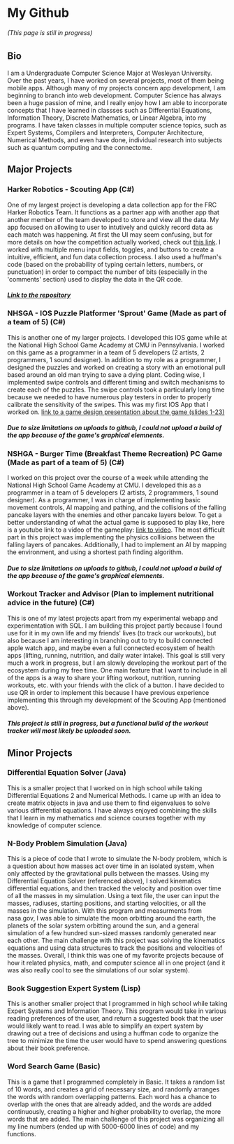 # My Github 
###### (This page is still in progress)
## Bio
I am a Undergraduate Computer Science Major at Wesleyan University. Over the past years, I have worked on several projects, most of them being mobile apps. Although many of my projects concern app development, I am beginning to branch into web development. Computer Science has always been a huge passion of mine, and I really enjoy how I am able to incorporate concepts that I have learned in classses such as Differential Equations, Information Theory, Discrete Mathematics, or Linear Algebra, into my programs. I have taken classes in multiple computer science topics, such as Expert Systems, Compilers and Interpreters, Computer Architecture, Numerical Methods, and even have done, individual research into subjects such as quantum computing and the connectome.

## Major Projects
### Harker Robotics - Scouting App (C#)
One of my largest project is developing a data collection app for the FRC Harker Robotics Team. It functions as a partner app with another app that another member of the team developed to store and view all the data. My app focused on allowing to user to intutively and quickly record data as each match was happening. At first the UI may seem confusing, but for more details on how the competition actually worked, check out [this link](https://www.youtube.com/watch?v=Mew6G_og-PI). I worked with multiple menu input fields, toggles, and buttons to create a intuitive, efficient, and fun data collection process. I also used a huffman's code (based on the probability of typing certain letters, numbers, or punctuation) in order to compact the number of bits (especially in the 'comments' section) used to display the data in the QR code.
##### [Link to the repository](https://github.com/CarlG0123/ScoutingApp)

### NHSGA - IOS Puzzle Platformer 'Sprout' Game (Made as part of a team of 5) (C#)
This is another one of my larger projects. I developed this IOS game while at the National High School Game Academy at CMU in Pennsylvania. I worked on this game as a programmer in a team of 5 developers (2 artists, 2 programmers, 1 sound designer). In addition to my role as a programmer, I designed the puzzles and worked on creating a story with an emotional pull based around an old man trying to save a dying plant. Coding wise, I implemented swipe controls and different timing and switch mechanisms to create each of the puzzles. The swipe controls took a particularly long time because we needed to have numerous play testers in order to properly calibrate the sensitivity of the swipes. This was my first IOS App that I worked on. [link to a game design presentation about the game (slides 1-23)](https://docs.google.com/presentation/d/1SRRU6e57lkHXHmNx9fqHIKU_V0NrCOda35T2U-ee1h4/edit?usp=sharing)
##### _Due to size limitations on uploads to github, I could not upload a build of the app because of the game's graphical elemnents._

### NSHGA - Burger Time (Breakfast Theme Recreation) PC Game (Made as part of a team of 5) (C#)
I worked on this project over the course of a week while attending the National High School Game Academy at CMU. I developed this as a programmer in a team of 5 developers (2 artists, 2 programmers, 1 sound designer). As a programmer, I was in charge of implementing basic movement controls, AI mapping and pathing, and the collisions of the falling pancake layers with the enemies and other pancake layers below. To get a better understanding of what the actual game is supposed to play like, here is a youtube link to a video of the gameplay: [link to video](https://www.youtube.com/watch?v=UZ2T6e4NObE). The most difficult part in this project was implementing the physics collisions between the falling layers of pancakes. Additionally, I had to implement an AI by mapping the environment, and using a shortest path finding algorithm.
##### _Due to size limitations on uploads to github, I could not upload a build of the app because of the game's graphical elemnents._

### Workout Tracker and Advisor (Plan to implement nutritional advice in the future) (C#)
This is one of my latest projects apart from my experimental webapp and experimentation with SQL. I am building this project partly because I found use for it in my own life and my friends' lives (to track our workouts), but also because I am interesting in branching out to try to build connected apple watch app, and maybe even a full connected ecosystem of health apps (lifting, running, nutrition, and daily water intake). This goal is still very much a work in progress, but I am slowly developing the workout part of the ecosystem during my free time. One main feature that I want to include in all of the apps is a way to share your lifting workout, nutrition, running workouts, etc. with your friends with the click of a button. I have decided to use QR in order to implement this because I have previous experience implementing this through my development of the Scouting App (mentioned above).
##### _This project is still in progress, but a functional build of the workout tracker will most likely be uploaded soon._

## Minor Projects
### Differential Equation Solver (Java)
This is a smaller project that I worked on in high school while taking Differential Equations 2 and Numerical Methods. I came up with an idea to create matrix objects in java and use them to find eigenvalues to solve various differential equations. I have always enjoyed combining the skills that I learn in my mathematics and science courses together with my knowledge of computer science.

### N-Body Problem Simulation (Java)
This is a piece of code that I wrote to simulate the N-body problem, which is a question about how masses act over time in an isolated system, when only affected by the gravitational pulls between the masses. Using my Differential Equation Solver (referenced above), I solved kinematics differential equations, and then tracked the velocity and position over time of all the masses in my simulation. Using a text file, the user can input the masses, radiuses, starting positions, and starting velocities, or all the masses in the simulation. With this program and measurments from nasa.gov, I was able to simulate the moon orbitting around the earth, the planets of the solar system orbitting around the sun, and a general simulation of a few hundred sun-sized masses randomly generated near each other. The main challenge with this project was solving the kinematics equations and using data structures to track the positions and velocities of the masses. Overall, I think this was one of my favorite projects because of how it related physics, math, and computer science all in one project (and it was also really cool to see the simulations of our solar system).

### Book Suggestion Expert System (Lisp)
This is another smaller project that I programmed in high school while taking Expert Systems and Information Theory. This program would take in various reading preferences of the user, and return a suggested book that the user would likely want to read. I was able to simplify an expert system by drawing out a tree of decisions and using a huffman code to organize the tree to minimize the time the user would have to spend answering questions about their book preference.

### Word Search Game (Basic)
This is a game that I programmed completely in Basic. It takes a random list of 10 words, and creates a grid of necessary size, and randomly arranges the words with random overlapping patterns. Each word has a chance to overlap with the ones that are already added, and the words are added continuously, creating a higher and higher probability to overlap, the more words that are added. The main challenge of this project was organizing all my line numbers (ended up with 5000-6000 lines of code) and my functions.
